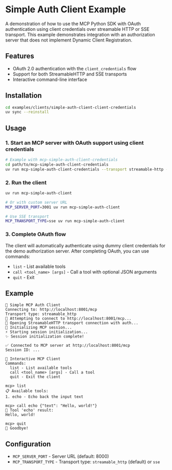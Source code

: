 # Simple Auth Client Example

A demonstration of how to use the MCP Python SDK with OAuth authentication using client credentials over streamable HTTP or SSE transport.
This example demonstrates integration with an authorization server that does not implement Dynamic Client Registration.

## Features

- OAuth 2.0 authentication with the `client_credentials` flow
- Support for both StreamableHTTP and SSE transports
- Interactive command-line interface

## Installation

```bash
cd examples/clients/simple-auth-client-client-credentials
uv sync --reinstall
```

## Usage

### 1. Start an MCP server with OAuth support using client credentials

```bash
# Example with mcp-simple-auth-client-credentials
cd path/to/mcp-simple-auth-client-credentials
uv run mcp-simple-auth-client-credentials --transport streamable-http --port 3001
```

### 2. Run the client

```bash
uv run mcp-simple-auth-client

# Or with custom server URL
MCP_SERVER_PORT=3001 uv run mcp-simple-auth-client

# Use SSE transport
MCP_TRANSPORT_TYPE=sse uv run mcp-simple-auth-client
```

### 3. Complete OAuth flow

The client will automatically authenticate using dummy client credentials for the demo authorization server. After completing OAuth, you can use commands:

- `list` - List available tools
- `call <tool_name> [args]` - Call a tool with optional JSON arguments
- `quit` - Exit

## Example

```
🚀 Simple MCP Auth Client
Connecting to: http://localhost:8001/mcp
Transport type: streamable_http
🔗 Attempting to connect to http://localhost:8001/mcp...
📡 Opening StreamableHTTP transport connection with auth...
🤝 Initializing MCP session...
⚡ Starting session initialization...
✨ Session initialization complete!

✅ Connected to MCP server at http://localhost:8001/mcp
Session ID: ...

🎯 Interactive MCP Client
Commands:
  list - List available tools
  call <tool_name> [args] - Call a tool
  quit - Exit the client

mcp> list
📋 Available tools:
1. echo - Echo back the input text

mcp> call echo {"text": "Hello, world!"}
🔧 Tool 'echo' result:
Hello, world!

mcp> quit
👋 Goodbye!
```

## Configuration

- `MCP_SERVER_PORT` - Server URL (default: 8000)
- `MCP_TRANSPORT_TYPE` - Transport type: `streamable_http` (default) or `sse`
